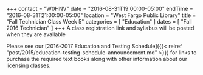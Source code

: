 +++
contact = "W0HNV"
date = "2016-08-31T19:00:00-05:00"
endTime = "2016-08-31T21:00:00-05:00"
location = "West Fargo Public Library"
title = "Fall Technician Class Week 5"
categories = [ "Education" ]
dates = [ "Fall 2016 Technician" ]
+++
A class registration link and syllabus will be posted when they are available

Please see our [2016-2017 Education and Testing Schedule]({{< relref "post/2015/education-testing-schedule-announcement.md" >}}) for links to purchase the required text books along with other information about our licensing classes.
